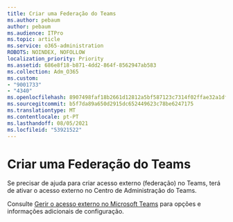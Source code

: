 ```yaml
---
title: Criar uma Federação do Teams
ms.author: pebaum
author: pebaum
ms.audience: ITPro
ms.topic: article
ms.service: o365-administration
ROBOTS: NOINDEX, NOFOLLOW
localization_priority: Priority
ms.assetid: 686e8f18-b871-4dd2-864f-8562947ab583
ms.collection: Adm_O365
ms.custom:
- "9001733"
- "4340"
ms.openlocfilehash: 8907498faf18b2661d12812a5bf587123c7314f02ffae32a1df9d073e6767401
ms.sourcegitcommit: b5f7da89a650d2915dc652449623c78be6247175
ms.translationtype: MT
ms.contentlocale: pt-PT
ms.lasthandoff: 08/05/2021
ms.locfileid: "53921522"
---
```

# <a name="set-up-teams-federation"></a>Criar uma Federação do Teams

Se precisar de ajuda para criar acesso externo (federação) no Teams, terá de ativar o acesso externo no Centro de Administração do Teams.

Consulte [Gerir o acesso externo no Microsoft Teams](https://docs.microsoft.com/microsoftteams/manage-external-access) para opções e informações adicionais de configuração.
